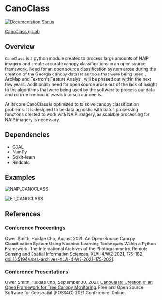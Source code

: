 # CanoClass

[![Documentation Status](https://readthedocs.org/projects/canoclass/badge/?version=latest)](https://canoclass.readthedocs.io/en/latest/?badge=latest)

[CanoClass gislab](https://gislab.isnew.info/open_source_canopy_classification)

## Overview

`CanoClass` is a python module created to process large amounts of NAIP
imagery and create accurate canopy classifications in an open source
framework. Need for an open source classification system arose during the
creation of the Georgia canopy dataset as tools that were being used
, ArcMap and Textron's Feature Analyst, will be phased out within the next
few years. Additionally need for open source arose out of the lack of
insight to the algorithms that were being used by the software to
process our data and no true method to tweak it to suit our needs.

At its core CanoClass is optimized to to solve canopy classification problems.
It is designed to be data agnostic with batch processing functions created to work with NAIP imagery, as scalable processing for NAIP imagery is necessary. 

## Dependencies

- GDAL 
- NumPy
- Scikit-learn
- Rindcalc

## Examples

![NAIP_CANOCLASS](https://user-images.githubusercontent.com/55674113/88116578-d8b4b880-cb86-11ea-8a3b-7dd43bf5a0d0.png) 

![ET_CANOCLASS](https://user-images.githubusercontent.com/55674113/88116531-be7ada80-cb86-11ea-85fb-a2c9777142a7.png)

## References

### Conference Proceedings

Owen Smith, Huidae Cho, August 2021. An Open-Source Canopy Classification System Using Machine-Learning Techniques Within a Python Framework. The International Archives of the Photogrammetry, Remote Sensing and Spatial Information Sciences, XLVI-4/W2-2021, 175–182. [doi:10.5194/isprs-archives-XLVI-4-W2-2021-175-2021](https://doi.org/10.5194/isprs-archives-XLVI-4-W2-2021-175-2021).

### Conference Presentations

Owen Smith, Huidae Cho, September 30, 2021. [CanoClass: Creation of an Open Framework for Tree Canopy Monitoring](https://callforpapers.2021.foss4g.org/foss4g2021/talk/ZAXQUS/). Free and Open Source Software for Geospatial (FOSS4G) 2021 Conference. Online.
